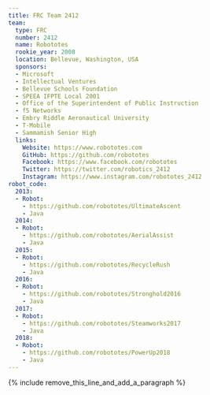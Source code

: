 ```yaml
---
title: FRC Team 2412
team:
  type: FRC
  number: 2412
  name: Robototes
  rookie_year: 2008
  location: Bellevue, Washington, USA
  sponsors:
  - Microsoft
  - Intellectual Ventures
  - Bellevue Schools Foundation
  - SPEEA IFPTE Local 2001
  - Office of the Superintendent of Public Instruction
  - f5 Networks
  - Embry Riddle Aeronautical University
  - T-Mobile
  - Sammamish Senior High
  links:
    Website: https://www.robototes.com
    GitHub: https://github.com/robototes
    Facebook: https://www.facebook.com/robototes
    Twitter: https://twitter.com/robotics_2412
    Instagram: https://www.instagram.com/robototes_2412
robot_code:
  2013:
  - Robot:
    - https://github.com/robototes/UltimateAscent
    - Java
  2014:
  - Robot:
    - https://github.com/robototes/AerialAssist
    - Java
  2015:
  - Robot:
    - https://github.com/robototes/RecycleRush
    - Java
  2016:
  - Robot:
    - https://github.com/robototes/Stronghold2016
    - Java
  2017:
  - Robot:
    - https://github.com/robototes/Steamworks2017
    - Java
  2018:
  - Robot:
    - https://github.com/robototes/PowerUp2018
    - Java
---
```


{% include remove_this_line_and_add_a_paragraph %}